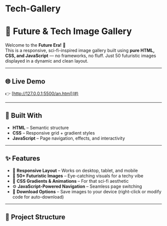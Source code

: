 # Tech-Gallery
# 🔮 Future & Tech Image Gallery

Welcome to the **Future Era!** 🚀  
This is a responsive, sci-fi-inspired image gallery built using **pure HTML, CSS, and JavaScript** — no frameworks, no fluff. Just 50 futuristic images displayed in a dynamic and clean layout.

---

## 🌐 Live Demo

👉 [http://127.0.0.1:5500/an.html](#)  


---

## 🧰 Built With

- **HTML** – Semantic structure
- **CSS** – Responsive grid + gradient styles
- **JavaScript** – Page navigation, effects, and interactivity

---

## ✨ Features

- 📱 **Responsive Layout** – Works on desktop, tablet, and mobile
- 🌌 **50+ Futuristic Images** – Eye-catching visuals for a techy vibe
- 🎨 **CSS Gradients & Animations** – For that sci-fi aesthetic
- ⚙️ **JavaScript-Powered Navigation** – Seamless page switching
- 💾 **Download Options** – Save images to your device (right-click or modify code for auto-download)

---

## 📁 Project Structure

